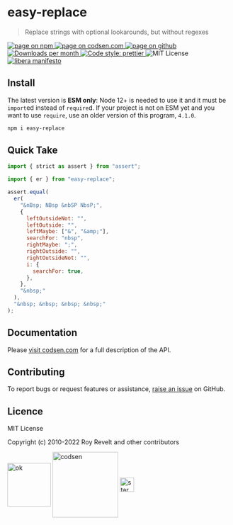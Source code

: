 # easy-replace

> Replace strings with optional lookarounds, but without regexes

<div class="package-badges">
  <a href="https://www.npmjs.com/package/easy-replace" rel="nofollow noreferrer noopener">
    <img src="https://img.shields.io/badge/-npm-blue?style=flat-square" alt="page on npm">
  </a>
  <a href="https://codsen.com/os/easy-replace" rel="nofollow noreferrer noopener">
    <img src="https://img.shields.io/badge/-codsen-blue?style=flat-square" alt="page on codsen.com">
  </a>
  <a href="https://github.com/codsen/codsen/tree/main/packages/easy-replace" rel="nofollow noreferrer noopener">
    <img src="https://img.shields.io/badge/-github-blue?style=flat-square" alt="page on github">
  </a>
  <a href="https://npmcharts.com/compare/easy-replace?interval=30" rel="nofollow noreferrer noopener" target="_blank">
    <img src="https://img.shields.io/npm/dm/easy-replace.svg?style=flat-square" alt="Downloads per month">
  </a>
  <a href="https://prettier.io" rel="nofollow noreferrer noopener" target="_blank">
    <img src="https://img.shields.io/badge/code_style-prettier-brightgreen.svg?style=flat-square" alt="Code style: prettier">
  </a>
  <img src="https://img.shields.io/badge/licence-MIT-brightgreen.svg?style=flat-square" alt="MIT License">
  <a href="https://liberamanifesto.com" rel="nofollow noreferrer noopener" target="_blank">
    <img src="https://img.shields.io/badge/libera-manifesto-lightgrey.svg?style=flat-square" alt="libera manifesto">
  </a>
</div>

## Install

The latest version is **ESM only**: Node 12+ is needed to use it and it must be `import`ed instead of `require`d. If your project is not on ESM yet and you want to use `require`, use an older version of this program, `4.1.0`.

```bash
npm i easy-replace
```

## Quick Take

```js
import { strict as assert } from "assert";

import { er } from "easy-replace";

assert.equal(
  er(
    "&nBsp; NBsp &nbSP NbsP;",
    {
      leftOutsideNot: "",
      leftOutside: "",
      leftMaybe: ["&", "&amp;"],
      searchFor: "nbsp",
      rightMaybe: ";",
      rightOutside: "",
      rightOutsideNot: "",
      i: {
        searchFor: true,
      },
    },
    "&nbsp;"
  ),
  "&nbsp; &nbsp; &nbsp; &nbsp;"
);
```

## Documentation

Please [visit codsen.com](https://codsen.com/os/easy-replace/) for a full description of the API.

## Contributing

To report bugs or request features or assistance, [raise an issue](https://github.com/codsen/codsen/issues/new/choose) on GitHub.

## Licence

MIT License

Copyright (c) 2010-2022 Roy Revelt and other contributors


<img src="https://codsen.com/images/png-codsen-ok.png" width="98" alt="ok" align="center"> <img src="https://codsen.com/images/png-codsen-1.png" width="148" alt="codsen" align="center"> <img src="https://codsen.com/images/png-codsen-star-small.png" width="32" alt="star" align="center">

